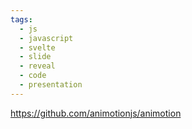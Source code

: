```yaml
---
tags:
  - js
  - javascript
  - svelte
  - slide
  - reveal
  - code
  - presentation
---
```

https://github.com/animotionjs/animotion

